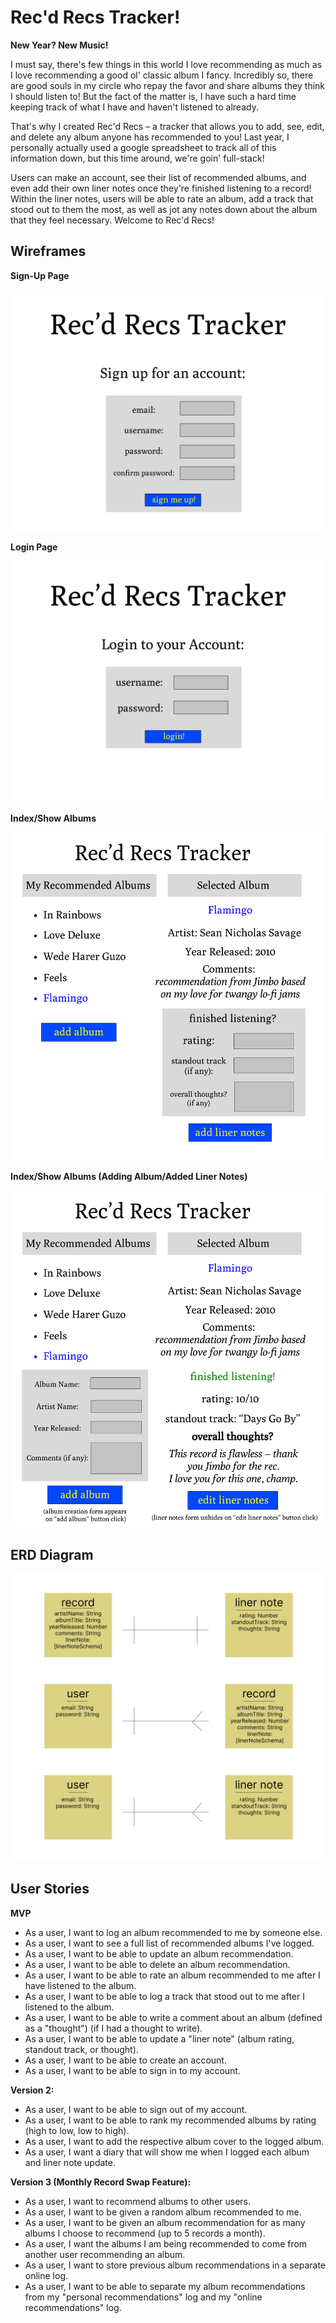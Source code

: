 # Rec'd Recs Tracker!

**New Year? New Music!**

I must say, there's few things in this world I love recommending as much as I love recommending a good ol' classic album I fancy. Incredibly so, there are good souls in my circle who repay the favor and share albums they think I should listen to! But the fact of the matter is, I have such a hard time keeping track of what I have and haven't listened to already. 

That's why I created Rec'd Recs – a tracker that allows you to add, see, edit, and delete any album anyone has recommended to you! Last year, I personally actually used a google spreadsheet to track all of this information down, but this time around, we're goin' full-stack! 

Users can make an account, see their list of recommended albums, and even add their own liner notes once they're finished listening to a record!
Within the liner notes, users will be able to rate an album, add a track that stood out to them the most, as well as jot any notes down about the album that they feel necessary. Welcome to Rec'd Recs!

## Wireframes

**Sign-Up Page**

![Sign-Up Page](/images/Sign-Up%20Page.png)

**Login Page**

![Login Page](/images/Login%20Page.png)

**Index/Show Albums**

![Index/Show Albums](/images/Show.png)

**Index/Show Albums (Adding Album/Added Liner Notes)**

![Index/Show Albums (Adding Album/Added Liner Notes)](/images/Show%202.png)

## ERD Diagram

![ERD Diagram](/images/ERD%20Diagram.png)

## User Stories

**MVP**

- As a user, I want to log an album recommended to me by someone else.
- As a user, I want to see a full list of recommended albums I've logged.
- As a user, I want to be able to update an album recommendation.
- As a user, I want to be able to delete an album recommendation.
- As a user, I want to be able to rate an album recommended to me after I have listened to the album.
- As a user, I want to be able to log a track that stood out to me after I listened to the album.
- As a user, I want to be able to write a comment about an album (defined as a "thought") (if I had a thought to write).
- As a user, I want to be able to update a "liner note" (album rating, standout track, or thought).
- As a user, I want to be able to create an account.
- As a user, I want to be able to sign in to my account.

**Version 2:**

- As a user, I want to be able to sign out of my account.
- As a user, I want to be able to rank my recommended albums by rating (high to low, low to high).
- As a user, I want to add the respective album cover to the logged album.
- As a user, I want a diary that will show me when I logged each album and liner note update.

**Version 3 (Monthly Record Swap Feature):**

- As a user, I want to recommend albums to other users.
- As a user, I want to be given a random album recommended to me.
- As a user, I want to be given an album recommendation for as many albums I choose to recommend (up to 5 records a month).
- As a user, I want the albums I am being recommended to come from another user recommending an album.
- As a user, I want to store previous album recommendations in a separate online log.
- As a user, I want to be able to separate my album recommendations from my "personal recommendations" log and my "online recommendations" log.